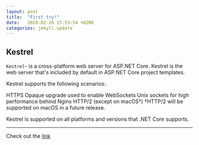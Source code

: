 ```yaml
---
layout: post
title:  "First try!"
date:   2020-02-26 15:53:54 +0200
categories: jekyll update
---
```

Kestrel
-

`Kestrel`-  is a cross-platform web server for ASP.NET Core. Kestrel is the web server that's included by default in ASP.NET Core project templates.

Kestrel supports the following scenarios:

HTTPS
Opaque upgrade used to enable WebSockets
Unix sockets for high performance behind Nginx
HTTP/2 (except on macOS†)
†HTTP/2 will be supported on macOS in a future release.

Kestrel is supported on all platforms and versions that .NET Core supports.

---


Check out the [link][link]

[link]: https://docs.microsoft.com/en-us/aspnet/core/fundamentals/servers/kestrel?view=aspnetcore-3.1